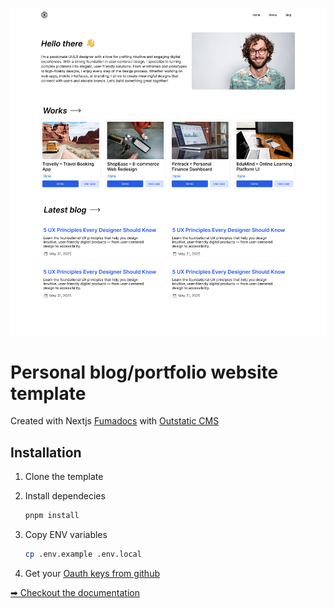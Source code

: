 ![demo image](demo.jpg)

# Personal blog/portfolio website template

Created with Nextjs [Fumadocs](https://fumadocs.dev/) with [Outstatic CMS](https://outstatic.com/)

## Installation

1. Clone the template
2. Install dependecies

   ```bash
   pnpm install
   ```

3. Copy ENV variables

   ```bash
   cp .env.example .env.local
   ```

4. Get your [Oauth keys from github](https://github.com/settings/developers)

[➡ Checkout the documentation](https://outstatic.com/docs/getting-started)
